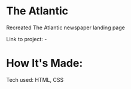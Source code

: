 # The Atlantic
Recreated The Atlantic newspaper landing page

Link to project: - 

# How It's Made:
Tech used: HTML, CSS